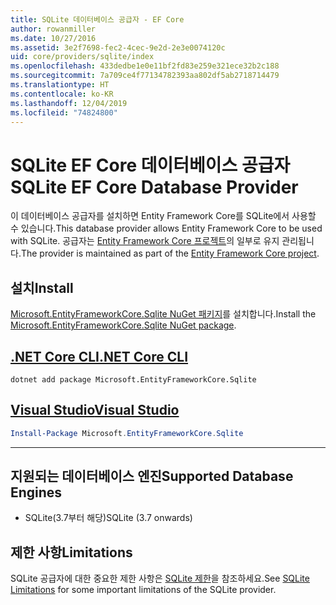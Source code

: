 ```yaml
---
title: SQLite 데이터베이스 공급자 - EF Core
author: rowanmiller
ms.date: 10/27/2016
ms.assetid: 3e2f7698-fec2-4cec-9e2d-2e3e0074120c
uid: core/providers/sqlite/index
ms.openlocfilehash: 433dedbe1e0e11bf2fd83e259e321ece32b2c188
ms.sourcegitcommit: 7a709ce4f77134782393aa802df5ab2718714479
ms.translationtype: HT
ms.contentlocale: ko-KR
ms.lasthandoff: 12/04/2019
ms.locfileid: "74824800"
---
```

# <a name="sqlite-ef-core-database-provider"></a><span data-ttu-id="71338-102">SQLite EF Core 데이터베이스 공급자</span><span class="sxs-lookup"><span data-stu-id="71338-102">SQLite EF Core Database Provider</span></span>

<span data-ttu-id="71338-103">이 데이터베이스 공급자를 설치하면 Entity Framework Core를 SQLite에서 사용할 수 있습니다.</span><span class="sxs-lookup"><span data-stu-id="71338-103">This database provider allows Entity Framework Core to be used with SQLite.</span></span> <span data-ttu-id="71338-104">공급자는 [Entity Framework Core 프로젝트](https://github.com/aspnet/EntityFrameworkCore)의 일부로 유지 관리됩니다.</span><span class="sxs-lookup"><span data-stu-id="71338-104">The provider is maintained as part of the [Entity Framework Core project](https://github.com/aspnet/EntityFrameworkCore).</span></span>

## <a name="install"></a><span data-ttu-id="71338-105">설치</span><span class="sxs-lookup"><span data-stu-id="71338-105">Install</span></span>

<span data-ttu-id="71338-106">[Microsoft.EntityFrameworkCore.Sqlite NuGet 패키지](https://www.nuget.org/packages/Microsoft.EntityFrameworkCore.Sqlite/)를 설치합니다.</span><span class="sxs-lookup"><span data-stu-id="71338-106">Install the [Microsoft.EntityFrameworkCore.Sqlite NuGet package](https://www.nuget.org/packages/Microsoft.EntityFrameworkCore.Sqlite/).</span></span>

## <a name="net-core-clitabdotnet-core-cli"></a>[<span data-ttu-id="71338-107">.NET Core CLI</span><span class="sxs-lookup"><span data-stu-id="71338-107">.NET Core CLI</span></span>](#tab/dotnet-core-cli)

```dotnetcli
dotnet add package Microsoft.EntityFrameworkCore.Sqlite
```

## <a name="visual-studiotabvs"></a>[<span data-ttu-id="71338-108">Visual Studio</span><span class="sxs-lookup"><span data-stu-id="71338-108">Visual Studio</span></span>](#tab/vs)

``` powershell
Install-Package Microsoft.EntityFrameworkCore.Sqlite
```

***

## <a name="supported-database-engines"></a><span data-ttu-id="71338-109">지원되는 데이터베이스 엔진</span><span class="sxs-lookup"><span data-stu-id="71338-109">Supported Database Engines</span></span>

* <span data-ttu-id="71338-110">SQLite(3.7부터 해당)</span><span class="sxs-lookup"><span data-stu-id="71338-110">SQLite (3.7 onwards)</span></span>

## <a name="limitations"></a><span data-ttu-id="71338-111">제한 사항</span><span class="sxs-lookup"><span data-stu-id="71338-111">Limitations</span></span>

<span data-ttu-id="71338-112">SQLite 공급자에 대한 중요한 제한 사항은 [SQLite 제한](limitations.md)을 참조하세요.</span><span class="sxs-lookup"><span data-stu-id="71338-112">See [SQLite Limitations](limitations.md) for some important limitations of the SQLite provider.</span></span>
